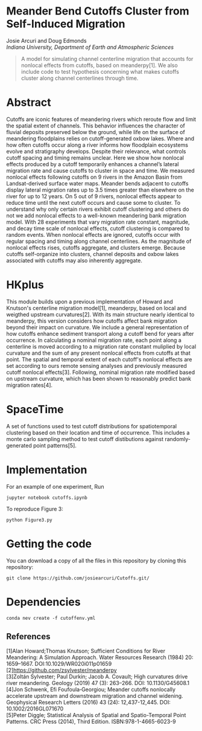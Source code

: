 # Meander Bend Cutoffs Cluster from Self-Induced Migration
Josie Arcuri and Doug Edmonds  
*Indiana University, Department of Earth and Atmospheric Sciences*
> A model for simulating channel centerline migration that accounts for nonlocal effects from cutoffs, based on meanderpy[1]. We also include code to test hypothesis concerning what makes cutoffs cluster along channel centerlines through time. 

# Abstract
Cutoffs are iconic features of meandering rivers which reroute flow and limit the spatial extent of channels. This behavior influences the character of fluvial deposits preserved below the ground, while life on the surface of meandering floodplains relies on cutoff-generated oxbow lakes. Where and how often cutoffs occur along a river informs how floodplain ecosystems evolve and stratigraphy develops. Despite their relevance, what controls cutoff spacing and timing remains unclear. Here we show how nonlocal effects produced by a cutoff temporarily enhances a channel’s lateral migration rate and cause cutoffs to cluster in space and time. We measured nonlocal effects following cutoffs on 9 rivers in the Amazon Basin from Landsat-derived surface water maps.  Meander bends adjacent to cutoffs display lateral migration rates up to 3.5 times greater than elsewhere on the river for up to 12 years. On 5 out of 9 rivers, nonlocal effects appear to reduce time until the next cutoff occurs and cause some to cluster. To understand why only certain rivers exhibit cutoff clustering and others do not we add nonlocal effects to a well-known meandering bank migration model. With 28 experiments that vary migration rate constant, magnitude, and decay time scale of nonlocal effects, cutoff clustering is compared to random events. When nonlocal effects are ignored, cutoffs occur with regular spacing and timing along channel centerlines.  As the magnitude of nonlocal effects rises, cutoffs aggregate, and clusters emerge. Because cutoffs self-organize into clusters, channel deposits and oxbow lakes associated with cutoffs may also inherently aggregate.  

# HKplus
This module builds upon a previous implementation of Howard and Knutson's centerline migration model[1], meanderpy, based on local and weigthed upstream curvatures[2]. With its main structure nearly identical to meanderpy, this version considers how cutoffs affect bank migration beyond their impact on curvature. We include a general representation of how cutoffs enhance sediment transport along a cutoff bend for years after occurrence. In calculating a nominal migration rate, each point along a centerline is moved according to a migration rate constant muliplied by local curvature and the sum of any present nonlocal effects from cutoffs at that point. The spatial and temporal extent of each cutoff's nonlocal effects are set according to ours remote sensing analyses and previously measured cutoff nonlocal effects[3]. Following, nominal migration rate modified based on upstream curvature, which has been shown to reasonably predict bank migration rates[4].


# SpaceTime
 A set of functions used to test cutoff distributions for spatiotemporal clustering based on their location and time of occurrence.  This includes a monte carlo sampling method to test cutoff distibutions against randomly-generated point patterns[5].  

# Implementation
For an example of one experiment, Run 

    jupyter notebook cutoffs.ipynb 

To reproduce Figure 3:

    python Figure3.py

# Getting the code

You can download a copy of all the files in this repository by cloning this repository:

    git clone https://github.com/josiearcuri/Cutoffs.git/

# Dependencies

    conda nev create -f cutoffenv.yml

## References
[1]Alan Howard;Thomas Knutson; Sufficient Conditions for River Meandering: A Simulation Approach. Water Resources Research (1984) 20: 1659–1667. DOI:10.1029/WR020i011p01659
[2]https://github.com/zsylvester/meanderpy  
[3]Zoltán Sylvester; Paul Durkin; Jacob A. Covault; High curvatures drive river meandering. Geology (2019) 47 (3): 263–266.
DOI: 10.1130/G45608.1  
[4]Jon Schwenk, Efi Foufoula‐Georgiou; Meander cutoffs nonlocally accelerate upstream and downstream migration and channel widening. Geophysical Research Letters (2016) 43 (24): 12,437-12,445. DOI: 10.1002/2016GL071670  
[5]Peter Diggle; Statistical Analysis of Spatial and Spatio-Temporal Point Patterns. CRC Press (2014), Third Edition. ISBN:978-1-4665-6023-9

